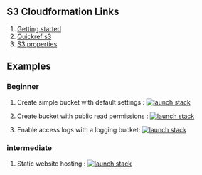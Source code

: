 ## S3 Cloudformation Links

1. [Getting started](http://docs.aws.amazon.com/AWSCloudFormation/latest/UserGuide/gettingstarted.templatebasics.html)
2. [Quickref s3](http://docs.aws.amazon.com/AWSCloudFormation/latest/UserGuide/quickref-s3.html)
3. [S3 properties](http://docs.aws.amazon.com/AWSCloudFormation/latest/UserGuide/aws-properties-s3-bucket.html)

## Examples

### Beginner

1. Create simple bucket with default settings : [![launch stack][lsimage]][bs1]

[bs1]:https://console.aws.amazon.com/cloudformation/home?region=us-east-1#/stacks/new?stackName=s3example1&templateURL=https://s3.amazonaws.com/atharvac-cf-templates/s3/beginner/bucket_with_defaults.yaml


2. Create bucket with public read permissions : [![launch stack][lsimage]][bs2]

[bs2]:https://console.aws.amazon.com/cloudformation/home?region=us-east-1#/stacks/new?stackName=s3example1&templateURL=https://s3.amazonaws.com/atharvac-cf-templates/s3/beginner/bucket_public_read.yaml

3. Enable access logs with a logging bucket: [![launch stack][lsimage]][bs3]

[bs3]:https://console.aws.amazon.com/cloudformation/home?region=us-east-1#/stacks/new?stackName=s3example1&templateURL=https://s3.amazonaws.com/atharvac-cf-templates/s3/beginner/bucket_logging.yaml

### intermediate

1. Static website hosting : [![launch stack][lsimage]][is2]

[is2]:https://console.aws.amazon.com/cloudformation/home?region=us-east-1#/stacks/new?stackName=s3example1&templateURL=https://s3.amazonaws.com/atharvac-cf-templates/s3/intemediate/static_website_hosting.yaml

[lsimage]:https://s3.amazonaws.com/cloudformation-examples/cloudformation-launch-stack.png
